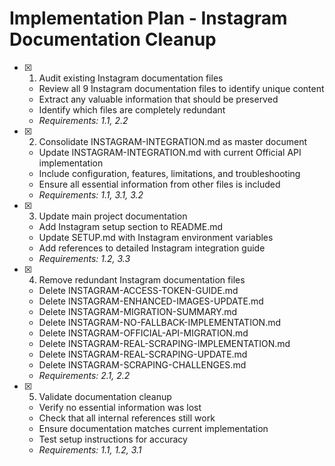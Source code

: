 # Implementation Plan - Instagram Documentation Cleanup

- [x] 1. Audit existing Instagram documentation files

  - Review all 9 Instagram documentation files to identify unique content
  - Extract any valuable information that should be preserved
  - Identify which files are completely redundant
  - _Requirements: 1.1, 2.2_

- [x] 2. Consolidate INSTAGRAM-INTEGRATION.md as master document

  - Update INSTAGRAM-INTEGRATION.md with current Official API implementation
  - Include configuration, features, limitations, and troubleshooting
  - Ensure all essential information from other files is included
  - _Requirements: 1.1, 3.1, 3.2_

- [x] 3. Update main project documentation

  - Add Instagram setup section to README.md
  - Update SETUP.md with Instagram environment variables
  - Add references to detailed Instagram integration guide
  - _Requirements: 1.2, 3.3_

- [x] 4. Remove redundant Instagram documentation files

  - Delete INSTAGRAM-ACCESS-TOKEN-GUIDE.md
  - Delete INSTAGRAM-ENHANCED-IMAGES-UPDATE.md
  - Delete INSTAGRAM-MIGRATION-SUMMARY.md
  - Delete INSTAGRAM-NO-FALLBACK-IMPLEMENTATION.md
  - Delete INSTAGRAM-OFFICIAL-API-MIGRATION.md
  - Delete INSTAGRAM-REAL-SCRAPING-IMPLEMENTATION.md
  - Delete INSTAGRAM-REAL-SCRAPING-UPDATE.md
  - Delete INSTAGRAM-SCRAPING-CHALLENGES.md
  - _Requirements: 2.1, 2.2_

- [x] 5. Validate documentation cleanup

  - Verify no essential information was lost
  - Check that all internal references still work
  - Ensure documentation matches current implementation
  - Test setup instructions for accuracy
  - _Requirements: 1.1, 1.2, 3.1_
